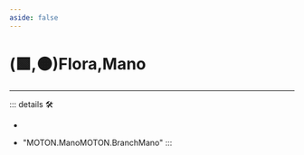 ```yaml
---
aside: false
---
```

# (🟩,🟠)<ekos>Flora</ekos>,<motor>Mano</motor>

---

<!-- =================================================== -->
<!-- =================================================== -->
<!-- =================================================== -->
<!-- =================================================== -->
<!-- =================================================== -->
::: details 🛠

-

- "MOTON.ManoMOTON.BranchMano"
:::
